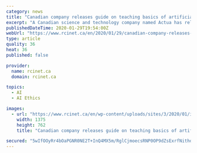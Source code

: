 ```yaml
---
category: news
title: "Canadian company releases guide on teaching basics of artificial intelligence"
excerpt: "A Canadian science and technology company named Actua has released an AI Education Handbook that guides teachers on how to teach the basics of artificial intelligence to elementary and high school students. “AI is an emerging technology that will be a priority for job markets,” said Caitlin Quarrington, the Senior Manager of Education at ..."
publishedDateTime: 2020-01-29T19:54:00Z
webUrl: "https://www.rcinet.ca/en/2020/01/29/canadian-company-releases-guide-on-teaching-basics-of-artificial-intelligence/"
type: article
quality: 36
heat: 36
published: false

provider:
  name: rcinet.ca
  domain: rcinet.ca

topics:
  - AI
  - AI Ethics

images:
  - url: "https://www.rcinet.ca/en/wp-content/uploads/sites/3/2020/01/istock-ai.jpg"
    width: 1375
    height: 762
    title: "Canadian company releases guide on teaching basics of artificial intelligence"

secured: "5wIfOOyRr4bOaPGNR0NE2T+InQ4MX5m/RglCjmoecsRNP0OP9dZsExrfNithdjaWl86GebyGAYj+j7RxJ/iy/cUytmbj971IMDJrxXg2qlM/ioU/3RIPC941MsXwpi54hAdNPAUnOaRI8mo4OveObiuKHlWHHHyvpZB27FdaSrL57vp3/9KVzF8DbSqBUCW9yx1K+YIfgtL94mA+RRNKfYr/b41zeK7DRlekvH/Y6n4DasQsFlj/4aYQVfiqh0E31lVus54PHed4tfk6PPp5mFUhrKFmbbA/7km7XdzhJN6i34MZPZniSi3t1VJQHYQATSSdcNR9Ih1i1VQNiNfSHbB0O8SPCQwKAAdIQBjDQ4a5pJlDTIR6g4fUrybva7YSR1OFl3nQMH/1McoTii+U4RuNCU7z62X64kT5QIo2Q+baxOSOmfNiW6d6YMvGQvKRvH5rc0JVJuU16CRDHzYVQ1Yy4DRIpJ1yTu3L+fJIWl8=;SqkEo0lA9h51HUedjVB7eQ=="
---
```


